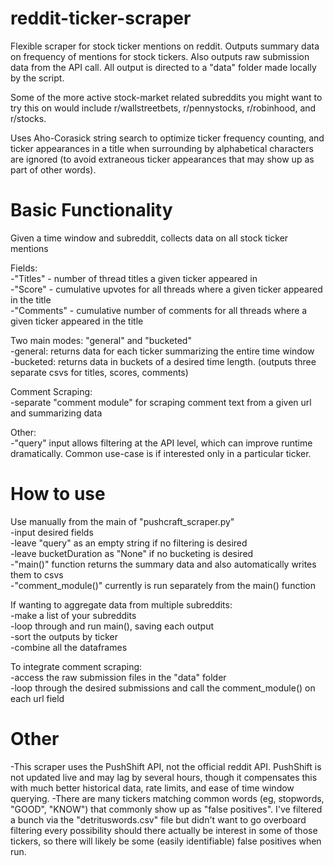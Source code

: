 # reddit-ticker-scraper
Flexible scraper for stock ticker mentions on reddit. Outputs summary data on frequency of mentions for stock tickers. Also outputs raw submission data from the API call. All output is directed to a "data" folder made locally by the script.

Some of the more active stock-market related subreddits you might want to try this on would include r/wallstreetbets, r/pennystocks, r/robinhood, and r/stocks.

Uses Aho-Corasick string search to optimize ticker frequency counting, and ticker appearances in a title when surrounding by alphabetical characters are ignored (to avoid extraneous ticker appearances that may show up as part of other words).

# Basic Functionality
Given a time window and subreddit, collects data on all stock ticker mentions <br>

 Fields:<br>
   -"Titles" - number of thread titles a given ticker appeared in<br>
   -"Score" - cumulative upvotes for all threads where a given ticker appeared in the title<br>
   -"Comments" - cumulative number of comments for all threads where a given ticker appeared in the title<br>
   
Two main modes: "general" and "bucketed"<br>
 -general: returns data for each ticker summarizing the entire time window<br>
 -bucketed: returns data in buckets of a desired time length. (outputs three separate csvs for titles, scores, comments)<br>
 
Comment Scraping:<br>
  -separate "comment module" for scraping comment text from a given url and summarizing data<br>

Other: <br>
-"query" input allows filtering at the API level, which can improve runtime dramatically. Common use-case is if interested only in a particular ticker.<br>

# How to use
Use manually from the main of "pushcraft_scraper.py"<br>
-input desired fields<br>
-leave "query" as an empty string if no filtering is desired<br>
-leave bucketDuration as "None" if no bucketing is desired<br>
-"main()" function returns the summary data and also automatically writes them to csvs<br>
-"comment_module()" currently is run separately from the main() function<br>

If wanting to aggregate data from multiple subreddits:<br>
  -make a list of your subreddits<br>
  -loop through and run main(), saving each output<br>
  -sort the outputs by ticker<br>
  -combine all the dataframes<br>
  
 To integrate comment scraping:<br>
  -access the raw submission files in the "data" folder<br>
  -loop through the desired submissions and call the comment_module() on each url field<br>
  
  
# Other
-This scraper uses the PushShift API, not the official reddit API. PushShift is not updated live and may lag by several hours, though it compensates this with much better historical data, rate limits, and ease of time window querying.
-There are many tickers matching common words (eg, stopwords, "GOOD", "KNOW") that commonly show up as "false positives". I've filtered a bunch via the "detrituswords.csv" file but didn't want to go overboard filtering every possibility should there actually be interest in some of those tickers, so there will likely be some (easily identifiable) false positives when run.
 
